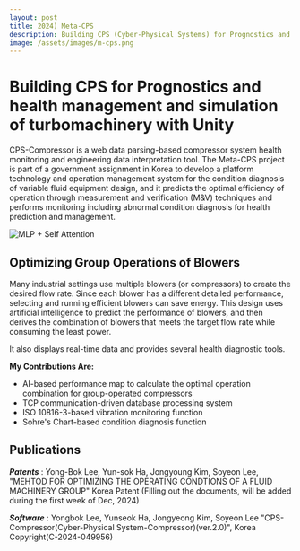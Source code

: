 ```yaml
---
layout: post
title: 2024) Meta-CPS
description: Building CPS (Cyber-Physical Systems) for Prognostics and health management and simulation of turbomachinery with Unity 
image: /assets/images/m-cps.png
---
```



Building CPS for Prognostics and health management and simulation of turbomachinery with Unity 
============
CPS-Compressor is a web data parsing-based compressor system health monitoring and engineering data interpretation tool. The Meta-CPS project is part of a government assignment in Korea to develop a platform technology and operation management system for the condition diagnosis of variable fluid equipment design, and it predicts the optimal efficiency of operation through measurement and verification (M&V) techniques and performs monitoring including abnormal condition diagnosis for health prediction and management. 

![MLP + Self Attention](https://soysilver.github.io/soysilvery/assets/images/m-cps.png)

Optimizing Group Operations of Blowers
------------
Many industrial settings use multiple blowers (or compressors) to create the desired flow rate. Since each blower has a different detailed performance, selecting and running efficient blowers can save energy. This design uses artificial intelligence to predict the performance of blowers, and then derives the combination of blowers that meets the target flow rate while consuming the least power. 

It also displays real-time data and provides several health diagnostic tools. 

**My Contributions Are:**

- AI-based performance map to calculate the optimal operation combination for group-operated compressors
- TCP communication-driven database processing system
- ISO 10816-3-based vibration monitoring function
- Sohre's Chart-based condition diagnosis function

Publications
------------

***Patents*** : Yong-Bok Lee, Yun-sok Ha, Jongyoung Kim, Soyeon Lee, "MEHTOD FOR OPTIMIZING THE OPERATING CONDTIONS OF A FLUID MACHINERY GROUP" Korea Patent (Filling out the documents, will be added during the first week of Dec, 2024) 

***Software*** : Yongbok Lee, Yunseok Ha, Jongyeong Kim, Soyeon Lee "CPS-Compressor(Cyber-Physical System-Compressor)(ver.2.0)", Korea Copyright(C-2024-049956)

